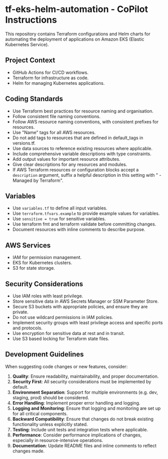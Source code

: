 # tf-eks-helm-automation - CoPilot Instructions

This repository contains Terraform configurations and Helm charts for automating the deployment of applications on Amazon EKS (Elastic Kubernetes Service).

## Project Context
- GitHub Actions for CI/CD workflows.
- Terraform for infrastructure as code.
- Helm for managing Kubernetes applications.

## Coding Standards
- Use Terraform best practices for resource naming and organisation.
- Follow consistent file naming conventions.
- Follow AWS resource naming conventions, with consistent prefixes for resources.
- Use "Name" tags for all AWS resources.
- Do not add tags to resources that are defined in default_tags in versions.tf.
- Use data sources to reference existing resources where applicable.
- Include comprehensive variable descriptions with type constraints.
- Add output values for important resource attributes.
- Give clear descriptions for any resources and modules.
- If AWS Terraform resources or configuration blocks accept a `description` argument, suffix a helpful description in this setting with " - Managed by Terraform".

## Variables
- Use `variables.tf` to define all input variables.
- Use `terraform.tfvars.example` to provide example values for variables.
- Use `sensitive = true` for sensitive variables.
- Use terraform fmt and terraform validate before committing changes.
- Document resources with inline comments to describe purpose.

## AWS Services
- IAM for permission management.
- EKS for Kubernetes clusters.
- S3 for state storage.

## Security Considerations
- Use IAM roles with least privilege.
- Store sensitive data in AWS Secrets Manager or SSM Parameter Store.
- Secure S3 buckets with appropriate policies, and ensure they are private.
- Do not use wildcard permissions in IAM policies.
- Implement security groups with least privilege access and specific ports and protocols.
- Use encryption for sensitive data at rest and in transit.
- Use S3 based locking for Terraform state files.

## Development Guidelines
When suggesting code changes or new features, consider:
1. **Quality**: Ensure readability, maintainability, and proper documentation.
2. **Security First**: All security considerations must be implemented by default.
3. **Environment Separation**: Support for multiple environments (e.g. dev, staging, prod) should be considered.
4. **Error Handling**: Implement proper error handling and logging.
5. **Logging and Monitoring**: Ensure that logging and monitoring are set up for all critical components.
6. **Backward Compatibility**: Ensure that changes do not break existing functionality unless explicitly stated.
7. **Testing**: Include unit tests and integration tests where applicable.
8. **Performance**: Consider performance implications of changes, especially in resource-intensive operations.
9. **Documentation**: Update README files and inline comments to reflect changes made.
